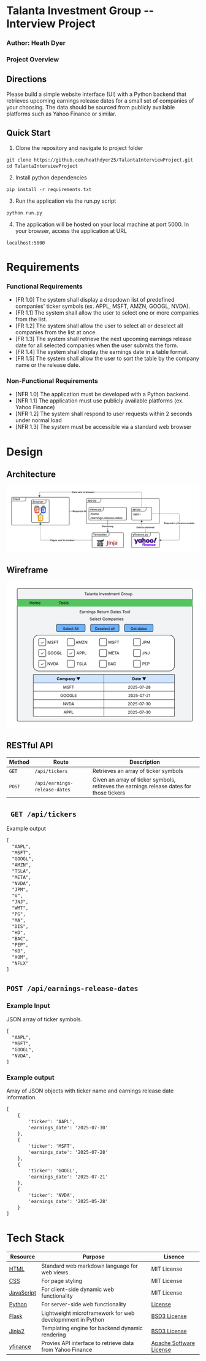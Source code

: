 # Talanta Investment Group -- Interview Project

### Author: Heath Dyer

### Project Overview

## Directions

Please build a simple website interface (UI) with a Python backend that retrieves upcoming earnings release dates for a small set of companies of your choosing. The data should be sourced from publicly available platforms such as Yahoo Finance or similar.

## Quick Start

1. Clone the repository and navigate to project folder
```
git clone https://github.com/heathdyer25/TalantaInterviewProject.git
cd TalantaInterviewProject
```
2. Install python dependencies
```
pip install -r requirements.txt
```
3. Run the application via the run.py script
```
python run.py
```
4. The application will be hosted on your local machine at port 5000. In your browser, access the application at URL
```
localhost:5000
```



# Requirements

### Functional Requirements

* [FR 1.0] The system shall display a dropdown list of predefined companies' ticker symbols (ex. APPL, MSFT, AMZN, GOOGL, NVDA).
* [FR 1.1] The system shall allow the user to select one or more companies from the list.
* [FR 1.2] The system shall allow the user to select all or deselect all companies from the list at once.
* [FR 1.3] The system shall retrieve the next upcoming earnings release date for all selected companies when the user submits the form.
* [FR 1.4] The system shall display the earnings date in a table format.
* [FR 1.5] The system shall allow the user to sort the table by the company name or the release date.

### Non-Functional Requirements

* [NFR 1.0] The application must be developed with a Python backend.
* [NFR 1.1] The application must use publicly available platforms (ex. Yahoo Finance)
* [NFR 1.2] The system shall respond to user requests within 2 seconds under normal load
* [NFR 1.3] The system must be accessible via a standard web browser

# Design

## Architecture

![Application architecture design](img/design.png)

## Wireframe

![Wireframe of earnings return dates tool](img/wireframe.png)

## RESTful API

| Method | Route | Description
| --- | --- | --- |
| `GET` | `/api/tickers` | Retrieves an array of ticker symbols |
| `POST` | `/api/earnings-release-dates` | Given an array of ticker symbols, retireves the earnings release dates for those tickers |

## ` GET /api/tickers`

Example output

```
[
  "AAPL",
  "MSFT",
  "GOOGL",
  "AMZN",
  "TSLA",
  "META",
  "NVDA",
  "JPM",
  "V",
  "JNJ",
  "WMT",
  "PG",
  "MA",
  "DIS",
  "HD",
  "BAC",
  "PEP",
  "KO",
  "XOM",
  "NFLX"
]
```

## `POST /api/earnings-release-dates`

### Example Input

JSON array of ticker symbols.

```
[
  "AAPL",
  "MSFT",
  "GOOGL",
  "NVDA",
]
```
### Example output

Array of JSON objects with ticker name and earnings release date information.

```
[
    {
        'ticker': 'AAPL',
        'earnings_date': '2025-07-30'
    },
    {
        'ticker': 'MSFT',
        'earnings_date': '2025-07-28'
    },
    {
        'ticker': 'GOOGL',
        'earnings_date': '2025-07-21'
    },
    {
        'ticker': 'NVDA',
        'earnings_date': '2025-05-28'
    }
]
```

# Tech Stack

| Resource | Purpose | Lisence 
| --- | --- | --- |
| [HTML](https://developer.mozilla.org/en-US/docs/Web/HTML) | Standard web markdown language for web views | MIT License |
| [CSS](https://developer.mozilla.org/en-US/docs/Web/CSS) | For page styling | MIT License |
| [JavaScript](https://developer.mozilla.org/en-US/docs/Web/JavaScript) | For client-side dynamic web functionality | MIT License |
| [Python](https://docs.python.org/3/) | For server-side web functionality | [License](https://docs.python.org/3/license.html) |
| [Flask](https://flask.palletsprojects.com/en/stable/) | Lightweight microframework for web developmment in Python | [BSD3 License](https://flask.palletsprojects.com/en/stable/license/) |
| [Jinja2](https://jinja.palletsprojects.com/en/stable/) | Templating engine for backend dynamic rendering| [BSD3 License](https://jinja.palletsprojects.com/en/stable/license/) |
| [yfinance](https://pypi.org/project/yfinance/) | Provies API interface to retrieve data from Yahoo Finance | [Apache Software License](https://www.apache.org/licenses/LICENSE-2.0) |
